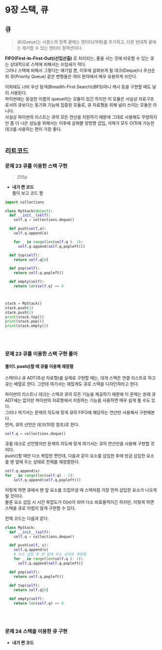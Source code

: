 # 9장 스택, 큐
## 큐
> 큐(Queue)는 시퀀스의 한쪽 끝에는 엔티티(객체)를 추가하고, 다른 반대쪽 끝에는 제거할 수 있는 엔티티 컬렉션이다.

**FIFO(First-In-First-Out)(선입선출)** 로 처리되는, 줄을 서는 것에 비유할 수 있는 큐는 상대적으로 스택에 비해서는 쓰임새가 적다.<br>
그러나 스택에 비해서 그렇다는 얘기일 뿐, 이후에 살펴보게 될 데크(Deque)나 우선순위 큐(Priority Queue) 같은 변형들은 여러 분야에서 매우 유용하게 쓰인다.

이외에도 너비 우선 탐색(Breadth-First Search)(BFS)아니 캐시 등을 구현할 때도 널리 사용된다.<br>
파이썬에는 동일한 이름의 queue라는 모듈이 있긴 하지만 이 모듈은 사실상 자료구조로서의 큐보다는 동기화 기능에 집중된 모듈로, 큐 자료형을 위해 널리 쓰이는 모듈은 아니다.<br>
사실상 파이썬의 리스트는 큐의 모든 연산을 지원하기 때문에 그대로 사용해도 무방하지만 좀 더 나은 성능을 위해서는 이후에 살펴볼 양방향 삽입, 삭제가 모두 O(1)에 가능한 데크를 사용하는 편이 가장 좋다.
<br><br>

## 리트코드
### 문제 23 큐를 이용한 스택 구현
> 255p

* **내가 짠 코드**<br>
풀이 보고 코드 짬
```python
import collections

class MyStack(object):
  def __init__(self):
    self.q = collections.deque()

  def push(self,a):
    self.q.append(a)

    for _ in range(len(self.q )- 1):
      self.q.append(self.q.popleft())

  def top(self):
    return self.q[0]

  def pop(self):
    return self.q.popleft()

  def empty(self):
    return len(self.q) == 0



stack = MyStack()
stack.push(1)
stack.push(2)
print(stack.top())
print(stack.pop())
print(stack.empty())
```
<br><br>

### 문제 23 큐를 이용한 스택 구현 풀이
#### 풀이1. push()할 때 큐를 이용해 재정렬
스택이나 큐 ADT(추상 자료형)를 실제로 구현할 때는, 대개 스택은 연결 리스트로 하고 큐는 배열로 한다. 그런데 여기서는 재밌게도 큐로 스택을 디자인하라고 한다.

파이썬의 리스트나 데크는 스택과 큐의 모든 기능을 제공하기 때문에 이 문제는 원래 큐 ADT에는 없지만 파이썬의 자료형에서 지원하는 기능을 사용하면 매우 쉽게 풀 수도 있다.<br>
그러나 여기서는 문제의 의도에 맞게 큐의 FIFO에 해당하는 연산만 사용해서 구현해본다.<br>
먼저, 큐의 선언은 데크(10장 참조)로 한다.
```python
self.q = collections.deque()
```
큐를 데크로 선언했지만 문제의 의도에 맞게 여기서는 큐의 연산만을 사용해 구현할 것이다.<br>
push()할 때만 다소 복잡한 편인데, 다음과 같이 요소를 삽입한 후에 방금 삽입한 요소를 맨 앞에 두는 상태로 전체를 재정렬한다.
```python
self.q.append(x)
for _ in range(len(self.q) - 1):
    self.q.append(self.q.popleft())
```
이렇게 하면 큐에서 맨 앞 요소를 끄집어낼 때 스택처럼 가장 먼저 삽입한 요소가 나오게 될 것이다.<br>
물론 요소 삽입 시 시간 복잡도가 O(n)이 되어 다소 비효율적이긴 하지만, 이렇게 하면 스택을 큐로 어렵지 않게 구현할 수 있다.

전체 코드는 다음과 같다.
```python
class MyStack:
  def __init__(self):
    self.q = collections.deque()

  def push(self, x):
    self.q.append(x)
    # 요소 삽입 후 맨 앞에 두는 상태로 재정렬
    for _ in range(len(self.q )- 1):
      self.q.append(self.q.popleft()

  def pop(self):
    return self.q.popleft()
    
  def top(self):
    return self.q[0]

  def empty(self):
    return len(self.q) == 0
```
<br><br>

### 문제 24 스택을 이용한 큐 구현
* **내가 짠 코드**<br>
```python

```





























